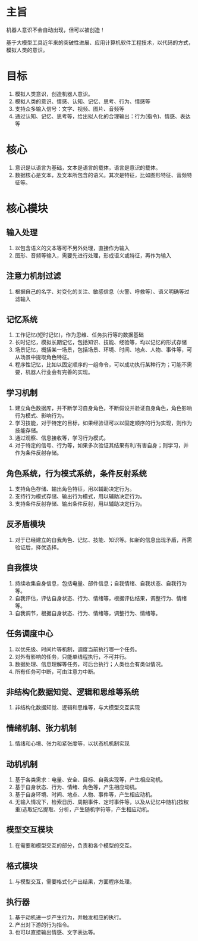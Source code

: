 # 主旨
机器人意识不会自动出现，但可以被创造！

基于大模型工具近年来的突破性进展、应用计算机软件工程技术，以代码的方式，模拟人类的意识。

# 目标
1. 模拟人类意识，创造机器人意识。
2. 模拟人类的意识、情感、认知、记忆、思考、行为、情感等
3. 支持众多输入信号：文字、视频、图片、音频等
4. 通过认知、记忆、思考等，给出拟人化的合理输出：行为(指令)、情感、表达等


# 核心
1. 意识是以语言为基础，文本是语言的载体，语言是意识的载体。
2. 数据核心是文本，及文本所包含的语义。其次是特征，比如图形特征、音频特征等。

# 核心模块
## 输入处理
1. 以包含语义的文本等可不另外处理，直接作为输入
2. 图形、音频等输入，需要先进行处理，形成语义或特征，再作为输入

## 注意力机制过滤
1. 根据自己的名字、对变化的关注、敏感信息（火警、呼救等）、语义明确等过滤输入

## 记忆系统
1. 工作记忆(短时记忆)，作为思维、任务执行等的数据基础
2. 长时记忆，模拟长期记忆，包括知识、技能、经验等，均以记忆的形式存储
3. 场景记忆，概括某一场景，包括场景、环境、时间、地点、人物、事件等，可从场景中提取角色特征。
4. 程序性记忆，比如以固定顺序的一组命令，可以成功执行某种行为；可能不需要，机器人行业会有完善的实现。

## 学习机制
1. 建立角色数据库，并不断学习自身角色，不断假设并验证自身角色，角色影响行为模式、影响行为。
2. 学习技能，对于特定的目标，如果经验证可以以固定顺序的行为实现，则作为技能存储。
3. 通过观察、信息接收等，学习行为模式。
4. 对于特定的信号、行为等，如果多次验证其结果有利/有害自身；则学习，并作为条件反射存储。

## 角色系统，行为模式系统，条件反射系统
1. 支持角色存储、输出角色特征，用以辅助决定行为。
2. 支持行为模式存储、输出行为模式，用以辅助决定行为。
3. 支持条件反射存储、输出条件反射，用以辅助决定行为。

## 反矛盾模块
1. 对于已经建立的自我角色、记忆、技能、知识等。如新的信息出现矛盾，再需验证后，择优选择。

## 自我模块
1. 持续收集自身信息，包括电量、部件信息；自我情绪、自我状态、自我行为等。
2. 自我评估，评估自身状态、行为、情绪等，根据评估结果，调整行为、情绪等。
3. 自我调节，根据自身状态、行为、情绪等，调整行为、情绪等。

## 任务调度中心
1. 以优先级、时间片等机制，调度当前执行哪一个任务。
2. 对外有影响的任务，只能单线程执行，不可并行。
3. 数据处理、信息理解等任务，可后台执行；人类也会有类似情况。
4. 所有任务可中断，可由注意力中断。


## 非结构化数据知觉、逻辑和思维等系统
1. 非结构化数据知觉、逻辑和思维等，与大模型交互实现


## 情绪机制、张力机制
1. 情绪和心境、张力和紧张度等，以状态机机制实现


## 动机机制
1. 基于各类需求：电量、安全、目标、自我实现等，产生相应动机。
2. 基于自身状态、行为、情绪、角色等，产生相应动机。
3. 基于自身环境、时间、地点、人物、事件等，产生相应动机。
4. 无输入情况下，检索日历、周期事件、定时事件等，以及从记忆中随机(按权重)选取记忆提取、分析，产生随机字符等，产生相应动机。

## 模型交互模块
1. 在需要和模型交互的部分，负责和各个模型的交互。

## 格式模块
1. 与模型交互，需要格式化产出结果，方面程序处理。

## 执行器
1. 基于动机进一步产生行为，并触发相应的执行。
2. 产出对下游的行为指令。
3. 也可以直接输出情感、文字表达等。

